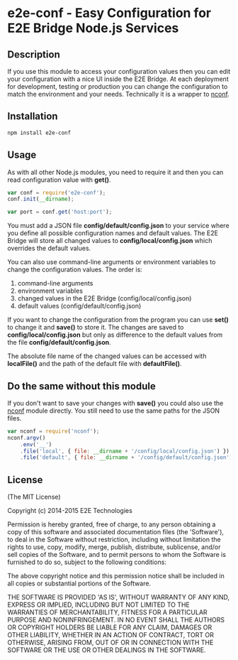 # e2e-conf - Easy Configuration for E2E Bridge Node.js Services

## Description

If you use this module to access your configuration values then you can edit your configuration with a nice UI inside
 the E2E Bridge. At each deployment for development, testing or production you can change the configuration to match
 the environment and your needs.
Technically it is a wrapper to [nconf](https://github.com/flatiron/nconf).

## Installation

```sh
npm install e2e-conf
```

## Usage

As with all other Node.js modules, you need to require it and then you can read configuration value with **get()**.

```js
var conf = require('e2e-conf');
conf.init(__dirname);

var port = conf.get('host:port');
```

You must add a JSON file **config/default/config.json** to your service where you define all possible configuration
names and default values. The E2E Bridge will store all changed values to **config/local/config.json** which overrides
the default values.

You can also use command-line arguments or environment variables to change the configuration values. The order is:
1. command-line arguments
2. environment variables
3. changed values in the E2E Bridge (config/local/config.json)
4. default values (config/default/config.json)

If you want to change the configuration from the program you can use **set()** to change it and **save()** to store it.
 The changes are saved to **config/local/config.json** but only as difference to the default values from the file
 **config/default/config.json**.

The absolute file name of the changed values can be accessed with **localFile()** and the path of the default file with
 **defaultFile()**.

## Do the same without this module

If you don't want to save your changes with **save()** you could also use the [nconf](https://github.com/flatiron/nconf)
module directly. You still need to use the same paths for the JSON files.

```js
var nconf = require('nconf');
nconf.argv()
    .env('__')
    .file('local', { file: __dirname + '/config/local/config.json') })
    .file('default', { file: __dirname + '/config/default/config.json') });

```

## License

(The MIT License)

Copyright (c) 2014-2015 E2E Technologies

Permission is hereby granted, free of charge, to any person obtaining
a copy of this software and associated documentation files (the
'Software'), to deal in the Software without restriction, including
without limitation the rights to use, copy, modify, merge, publish,
distribute, sublicense, and/or sell copies of the Software, and to
permit persons to whom the Software is furnished to do so, subject to
the following conditions:

The above copyright notice and this permission notice shall be
included in all copies or substantial portions of the Software.

THE SOFTWARE IS PROVIDED 'AS IS', WITHOUT WARRANTY OF ANY KIND,
EXPRESS OR IMPLIED, INCLUDING BUT NOT LIMITED TO THE WARRANTIES OF
MERCHANTABILITY, FITNESS FOR A PARTICULAR PURPOSE AND NONINFRINGEMENT.
IN NO EVENT SHALL THE AUTHORS OR COPYRIGHT HOLDERS BE LIABLE FOR ANY
CLAIM, DAMAGES OR OTHER LIABILITY, WHETHER IN AN ACTION OF CONTRACT,
TORT OR OTHERWISE, ARISING FROM, OUT OF OR IN CONNECTION WITH THE
SOFTWARE OR THE USE OR OTHER DEALINGS IN THE SOFTWARE.
